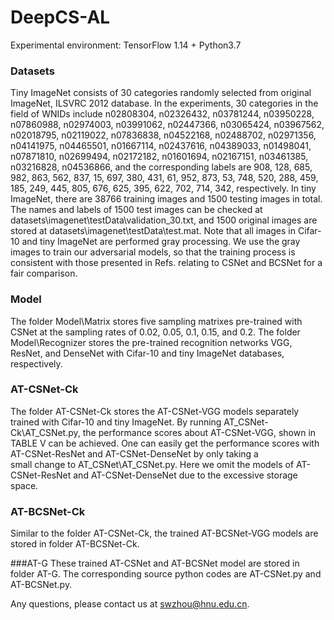 # DeepCS-AL

Experimental environment: 
TensorFlow 1.14 + Python3.7
### Datasets
Tiny ImageNet consists of 30 categories randomly selected from original ImageNet, ILSVRC 2012 database. In the experiments, 30 categories in the field of WNIDs include n02808304, n02326432, n03781244, n03950228, n07860988, n02974003, n03991062, n02447366, n03065424, n03967562, n02018795, n02119022, n07836838, n04522168, n02488702, n02971356, n04141975, n04465501, n01667114, n02437616, n04389033, n01498041, n07871810, n02699494, n02172182, n01601694, n02167151, n03461385, n03216828, n04536866, and the corresponding labels are 908, 128, 685, 982, 863, 562, 837, 15, 697, 380, 431, 61, 952, 873, 53, 748, 520, 288, 459, 185, 249, 445, 805, 676, 625, 395, 622, 702, 714, 342, respectively. In tiny ImageNet, there are 38766 training images and 1500 testing images in total. The names and labels of 1500 test images can be checked at datasets\imagenet\testData\validation_30.txt, and 1500 original images are stored at datasets\imagenet\testData\test.mat.
Note that all images in Cifar-10 and tiny ImageNet are performed gray processing. We use the gray images to train our adversarial models, so that the training process is consistent with those presented in Refs. relating to CSNet and BCSNet for a fair comparison.

### Model
The folder Model\Matrix stores five sampling matrixes pre-trained with CSNet at the sampling rates of 0.02, 0.05, 0.1, 0.15, and 0.2.
The folder Model\Recognizer stores the pre-trained recognition networks VGG, ResNet, and DenseNet with Cifar-10 and tiny ImageNet databases, respectively. 

### AT-CSNet-Ck
The folder AT-CSNet-Ck stores the AT-CSNet-VGG models separately trained with Cifar-10 and tiny ImageNet. By running AT_CSNet-Ck\AT_CSNet.py, the performance scores about AT-CSNet-VGG, shown in TABLE V can be achieved. One can easily get the performance scores with AT-CSNet-ResNet and AT-CSNet-DenseNet by only taking a small change to AT_CSNet\AT_CSNet.py. Here we omit the models of AT-CSNet-ResNet and AT-CSNet-DenseNet due to the excessive storage space. 

### AT-BCSNet-Ck
Similar to the folder AT-CSNet-Ck, the trained AT-BCSNet-VGG models are stored in folder AT-BCSNet-Ck.

###AT-G
These trained AT-CSNet and AT-BCSNet model are stored in folder AT-G. The corresponding source python codes are AT-CSNet.py and AT-BCSNet.py.

Any questions, please contact us at swzhou@hnu.edu.cn.
